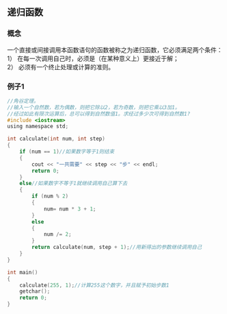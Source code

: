 ## 递归函数  
### 概念
一个直接或间接调用本函数语句的函数被称之为递归函数，它必须满足两个条件：   
1） 在每一次调用自己时，必须是（在某种意义上）更接近于解；   
2） 必须有一个终止处理或计算的准则。   
### 例子1
```c
//角谷定理。   
//输入一个自然数，若为偶数，则把它除以2，若为奇数，则把它乘以3加1。    
//经过如此有限次运算后，总可以得到自然数值1。求经过多少次可得到自然数1?   
#include <iostream>   
using namespace std;   

int calculate(int num, int step)   
{   
	if (num == 1)//如果数字等于1则结束  
	{   
		cout << "一共需要" << step << "步" << endl;   
		return 0;   
	}  
	else//如果数字不等于1就继续调用自己算下去     
	{  
		if (num % 2)  
		{   
			num= num * 3 + 1;  
		}  
		else   
		{   
			num /= 2;   
		}  
		return calculate(num, step + 1);//用新得出的参数继续调用自己    
	}  
}    

int main()  
{  
	calculate(255, 1);//计算255这个数字，并且赋予初始步数1  
	getchar();   
	return 0;  
}    
```